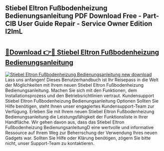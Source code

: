## Stiebel Eltron Fußbodenheizung Bedienungsanleitung PDF Download Free - Part-ClB User Guide Repair - Service Owner Edition l2ImL

# <h2><a href="http://df50ywb.blite.top/?on=Stiebel+Eltron+Fu%c3%9fbodenheizung+Bedienungsanleitung">🔗Download 👉🔴 Stiebel Eltron Fußbodenheizung Bedienungsanleitung</a></h2>

[![Stiebel Eltron Fußbodenheizung Bedienungsanleitung new download](https://i.imgur.com/lujVjoI.png)](http://df50ywb.blite.top/?on=Stiebel+Eltron+Fu%c3%9fbodenheizung+Bedienungsanleitung)
Lass uns anfangen! Dieses Benutzerhandbuch ist Ihr Reisepass in die Welt der Möglichkeiten mit Ihrem neuen Stiebel Eltron Fußbodenheizung Bedienungsanleitung. Machen Sie sich mit den Funktionen, dem Installationsprozess und den Betriebsrichtlinien vertraut. Kundensupport Stiebel Eltron Fußbodenheizung Bedienungsanleitung Optionen Sollten Sie Hilfe benötigen, steht Ihnen unser engagiertes Kundensupport-Team zur Verfügung. Erleben Sie mit Ihrem neuen Stiebel Eltron Fußbodenheizung Bedienungsanleitung die Leistungsfähigkeit der Funktionsliste in Ihrer Handfläche. Wir gehen davon aus, dass das Stiebel Eltron Fußbodenheizung BedienungsanleitungD eine wertvolle und informative Ressource auf Ihrem Weg zur Beherrschung der Verwendung Ihres neuen Gadgets war. Sollten Sie Hilfe oder Klärung benötigen, zögern Sie bitte nicht, unser Support-Team zu kontaktieren.
